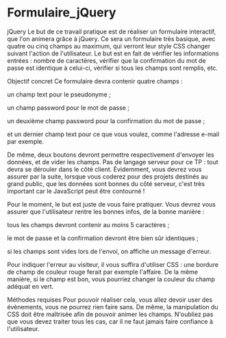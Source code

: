 # Formulaire_jQuery
jQuery
Le but de ce travail pratique est de réaliser un formulaire interactif, que l'on animera grâce à jQuery. Ce sera un formulaire très basique, avec quatre ou cinq champs au maximum, qui verront leur style CSS changer suivant l'action de l'utilisateur. Le but est en fait de vérifier les informations entrées : nombre de caractères, vérifier que la confirmation du mot de passe est identique à celui-ci, vérifier si tous les champs sont remplis, etc.

Objectif concret
Ce formulaire devra contenir quatre champs :

un champ text pour le pseudonyme ;

un champ password pour le mot de passe ;

un deuxième champ password pour la confirmation du mot de passe ;

et un dernier champ text pour ce que vous voulez, comme l'adresse e-mail par exemple.

De même, deux boutons devront permettre respectivement d'envoyer les données, et de vider les champs. Pas de langage serveur pour ce TP : tout devra se dérouler dans le côté client. Évidemment, vous devrez vous assurer par la suite, lorsque vous coderez pour des projets destinés au grand public, que les données sont bonnes du côté serveur, c'est très important car le JavaScript peut être contourné !

Pour le moment, le but est juste de vous faire pratiquer. Vous devrez vous assurer que l'utilisateur rentre les bonnes infos, de la bonne manière :

tous les champs devront contenir au moins 5 caractères ;

le mot de passe et la confirmation devront être bien sûr identiques ;

si les champs sont vides lors de l'envoi, on affiche un message d'erreur.

Pour indiquer l'erreur au visiteur, il vous suffira d'utiliser CSS : une bordure de champ de couleur rouge ferait par exemple l'affaire. De la même manière, si le champ est bon, vous pourriez changer la couleur du champ adéquat en vert.

Méthodes requises
Pour pouvoir réaliser cela, vous allez devoir user des évènements, vous ne pourrez rien faire sans. De même, la manipulation du CSS doit être maîtrisée afin de pouvoir animer les champs. N'oubliez pas que vous devez traiter tous les cas, car il ne faut jamais faire confiance à l'utilisateur.
